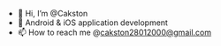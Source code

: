 - 👋 Hi, I’m @Cakston
- 👀 Android & iOS application development
- 📫 How to reach me @cakston28012000@gmail.com

<!---
Cakston/Cakston is a ✨ special ✨ repository because its `README.md` (this file) appears on your GitHub profile.
You can click the Preview link to take a look at your changes.
--->
